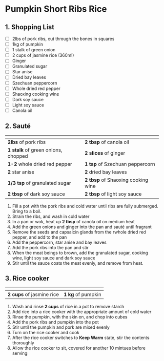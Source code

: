 # Pumpkin Short Ribs Rice

## 1. Shopping List
- [ ] 2lbs of pork ribs, cut through the bones in squares
- [ ] 1kg of pumpkin
- [ ] 1 stalk of green onion
- [ ] 2 cups of jasmine rice (360ml)
- [ ] Ginger
- [ ] Granulated sugar
- [ ] Star anise
- [ ] Dried bay leaves
- [ ] Szechuan peppercorn
- [ ] Whole dried red pepper
- [ ] Shaoxing cooking wine
- [ ] Dark soy sauce
- [ ] Light soy sauce
- [ ] Canola oil

## 2. Sauté
|<!-- -->|<!-- -->|
|---|---|
| **2lbs** of pork ribs | **2 tbsp** of canola oil |
| **1 stalk** of green onions, chopped | **2 slices** of ginger | 
| **1-2** whole dried red pepper | **1 tsp** of Szechuan peppercorn |
| **2** star anise | **2** dried bay leaves |
| **1/3 tsp** of granulated sugar | **2 tbsp** of Shaoxing cooking wine |
| **2 tbsp** of dark soy sauce | **2 tbsp** of light soy sauce |

1. Fill a pot with the pork ribs and cold water until ribs are fully submerged. Bring to a boil.
2. Strain the ribs, and wash in cold water
3. In a pan or wok, heat up **2 tbsp** of canola oil on medium heat
4. Add the green onions and ginger into the pan and sauté until fragrant
5. Remove the seeds and capsaicin glands from the rwhole dried red pepper, and add to the pan
6. Add the peppercorn, star anise and bay leaves 
7. Add the pork ribs into the pan and stir
8. When the meat beings to brown, add the granulated sugar, cooking wine, light soy sauce and dark soy sauce
9. Stir until the sauce coats the meat evenly, and remove from heat.


## 3. Rice cooker
|<!-- -->|<!-- -->|
|---|---|
| **2 cups** of jasmine rice | **1 kg** of pumpkin|

1. Wash and rinse **2 cups** of rice in a pot to remove starch
2. Add rice into a rice cooker with the appropriate amount of cold water
3. Rinse the pumpkin, with the skin on, and chop into cubes
4. Add the pork ribs and pumpkin into the pot
5. Stir until the pumpkin and pork are mixed evenly
6. Turn on the rice cooker and cook
7. After the rice cooker switches to **Keep Warm** state, stir the contents thoroughly
8. Allow the rice cooker to sit, covered for another 10 mintues before serving
